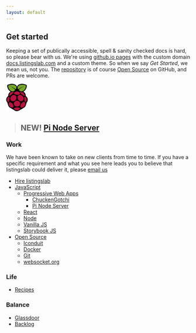 ```yaml
---
layout: default
---
```


## Get started

Keeping a set of publically accessible, spell & sanity checked docs is hard, so please bear with us. We're using [github.io pages](https://pages.github.com) with the custom domain [docs.listingslab.com](https://docs.listingslab.com) and a custom theme. So when we say _Get Started_, we mean us, not you. The [repository](https://github.com/listingslab-software/docs) is of course [Open Source](docs/tech/open-source) on GitHub, and PRs are welcome.

![Featured Image](docs/tech/pi/images/pi-logo.png "Featured Image")

> ## NEW! [Pi Node Server](docs/tech/pi) 

### Work
We have been known to take on new clients from time to time. If you have a specific requirement and what you see here leads you to believe that listingslab could deliver it, please [email us](mailto:listingslab@gmail.com)

- [Hire listingslab](docs/business/hire-listingslab)
- [JavaScript](docs/tech/javascript)
    - [Progressive Web Apps](docs/tech/pwa)
        - [ChuckenGotchi](docs/chuckengotchi)
        - [Pi Node Server](docs/tech/pi/pi-node-server)
    - [React](docs/tech/javascript/react)
    - [Node](docs/tech/javascript/node)
    - [Vanilla JS](docs/tech/javascript/vanilla)
    - [Storybook JS](docs/tech/javascript/storybook)
- [Open Source](docs/tech/open-source)
    - [Iconduit](docs/iconduit)
    - [Docker](docs/tech/docker)
    - [Git](docs/tech/git/)
    - [websocket.org](docs/socket-viewer)

### Life
- [Recipes](docs/food)

### Balance
- [Glassdoor](docs/business/glassdoor)
- [Backlog](docs/backlog)
